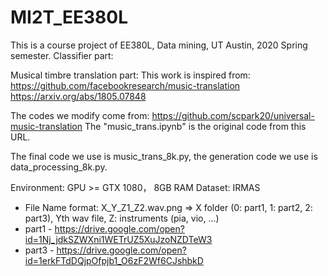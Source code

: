 # MI2T_EE380L
This is a course project of EE380L, Data mining, UT Austin, 2020 Spring semester.
Classifier part:


Musical timbre translation part:
This work is inspired from:
https://github.com/facebookresearch/music-translation
https://arxiv.org/abs/1805.07848

The codes we modify come from:
https://github.com/scpark20/universal-music-translation
The "music_trans.ipynb" is the original code from this URL.


The final code we use is music_trans_8k.py, the generation code we use is data_processing_8k.py.



Environment:
GPU >= GTX 1080， 8GB RAM
Dataset: IRMAS
* File Name format: X_Y_Z1_Z2.wav.png => X folder (0: part1, 1: part2, 2: part3), Yth wav file, Z: instruments (pia, vio, ...)
* part1 - https://drive.google.com/open?id=1Nj_jdkSZWXni1WETrUZ5XuJzoNZDTeW3
* part3 - https://drive.google.com/open?id=1erkFTdDQjpOfpjb1_O6zF2Wf6CJshbkD

